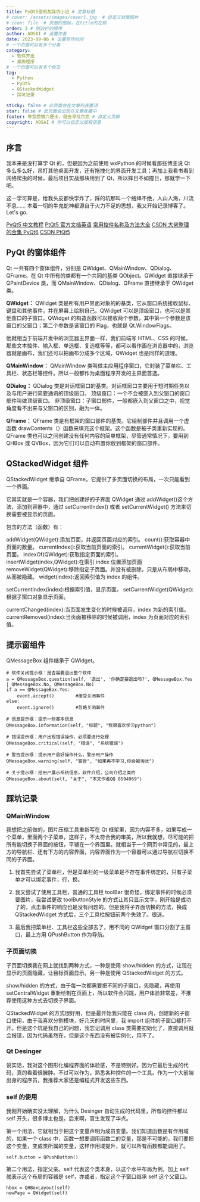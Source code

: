 ```yaml
---
title: PyQt5使用及踩坑小记 # 文章标题
# cover: /assets/images/cover1.jpg  # 自定义封面图片
# icon: file  # 页面的图标，在title的左侧
order: 3 # 侧边栏的顺序
author: AOSAI # 设置作者
date: 2023-09-06 # 设置写作时间
# 一个页面可以有多个分类
category:
  - 软件开发
  - 桌面程序
# 一个页面可以有多个标签
tag:
  - Python
  - PyQt5
  - QStackedWidget
  - 踩坑记录

sticky: false # 此页面会在文章列表置顶
star: false # 此页面会出现在文章收藏中
footer: 等我攒够六便士，就去寻找月亮 # 自定义页脚
copyright: AOSAI # 你可以自定义版权信息
---
```


## 序言

我本来是没打算学 Qt 的，但是因为之前使用 wxPython 的时候看那些博主说 Qt 多么多么好，吊打其他桌面开发，还有拖拽化的界面开发工具；再加上我看书看到网络爬虫的时候，最后项目实战那块用到了 Qt，所以择日不如撞日，那就学一下吧。

这一学可算是，给我头皮都快学炸了，踩的坑那叫一个络绎不绝，人山人海，川流不息…… 本着一切的牛鬼蛇神都源自于火力不足的思想，我又开始记录博客了。Let's go.

[PyQt5 中文教程](https://maicss.gitbook.io/pyqt-chinese-tutoral/pyqt5)
[PtQt5 官方文档英语](https://doc.qt.io/qtforpython-5/index.html)
[常用控件名称及方法大全](https://blog.csdn.net/weixin_53989417/article/details/128941319)
[CSDN 大佬整理的合集 PyQt6](https://dengjin.blog.csdn.net/article/details/115174639?ydreferer=aHR0cHM6Ly9ibG9nLmNzZG4ubmV0L2RlbmdqaW4yMDEwNDA0MjA1Ni9hcnRpY2xlL2RldGFpbHMvMTE1MzI4Mjg0)
[CSDN PtQt5](https://blog.csdn.net/yurensan/article/details/121055733)

## PyQt 的窗体组件

Qt 一共有四个窗体组件，分别是 QWidget、QMainWindow、QDialog、QFrame。在 Qt 中所有的类都有一个共同的基类 QObject。QWidget 直接继承于 QPaintDevice 类，而 QMainWindow、QDialog、QFrame 直接继承于 QWidget 类。

**QWidget：**
QWidget 类是所有用户界面对象的的基类，它从窗口系统接收鼠标、键盘和其他事件，并在屏幕上绘制自己。QWidget 可以是顶级窗口，也可以是其他窗口的子窗口。QWidget 的构造函数可以接收两个参数，其中第一个参数是该窗口的父窗口；第二个参数是该窗口的 Flag，也就是 Qt.WindowFlags。

他就相当于前端开发中的浏览器主界面一样，我们前端写 HTML、CSS 的时候，那些文本控件、输入框、单选框、复选框等等，都可以看作画在浏览器中的，浏览器就是画布，我们还可以把画布分成多个区域，QWidget 也是同样的道理。

**QMainWindow：**
QMainWindow 类叫做主应用程序窗口，它封装了菜单栏、工具栏、状态栏等控件。所以一般都作为桌面程序开发的主界面首选。

**QDialog：**
QDialog 类是对话框窗口的基类。对话框窗口主要用于短时期任务以及与用户进行简要通讯的顶级窗口。
顶级窗口：一个不会被嵌入到父窗口的窗口部件叫做顶级窗口。
非顶级窗口：子窗口部件，一般都嵌入到父窗口之中，视觉角度看不出来与父窗口的区别，融为一体。

**QFrame：**
QFrame 类是有框架的窗口部件的基类。它绘制部件并且调用一个虚函数 drawContents（）函数来填充这个框架。这个函数是被子类重新实现的。QFrame 类也可以之间创建没有任何内容的简单框架，尽管通常情况下，要用到 QHBox 或 QVBox，因为它们可以自动布置你放到框架的窗口部件。

## QStackedWidget 组件

QStackedWidget 继承自 QFrame。它提供了多页面切换的布局，一次只能看到一个界面。

它其实就是一个容器，我们把创建好的子界面 QWidget 通过 addWidget()这个方法，添加到容器中，通过 setCurrentIndex() 或者 setCurrentWidget() 方法来切换需要被显示的页面。

包含的方法（函数）有：

addWidget(QWidget):添加页面，并返回页面对应的索引。
count():获取容器中页面的数量。
currentIndex():获取当前页面的索引。
currentWidget():获取当前页面。
indexOf(QWidget):获取指定页面的索引。
insertWidget(index,QWidget):在索引 index 位置添加页面
removeWidget(QWidget):移除指定子页面。并没有被删除，只是从布局中移动，从而被隐藏。
widget(index):返回索引值为 index 的组件。

setCurrentIndex(index):根据索引值，显示页面。
setCurrentWidget(QWidget):根据子窗口对象显示页面。

currentChanged(index):当页面发生变化的时候被调用，index 为新的索引值。
currentRemoved(index):当页面被移除的时候被调用，index 为页面对应的索引值。

## 提示窗组件

QMessageBox 组件继承于 QWidget。

```
# 软件关闭提示框：是否需要退出整个软件
a = QMessageBox.question(self, '退出', '你确定要退出吗?', QMessageBox.Yes | QMessageBox.No, QMessageBox.No)
if a == QMessageBox.Yes:
    event.accept()        #接受关闭事件
else:
    event.ignore()        #忽略关闭事件

# 信息提示框：提示一些基本信息
QMessageBox.information(self, "标题", "我很喜欢学习python")

# 错误提示框：用户出现错误操作，必须要进行处理
QMessageBox.critical(self, "错误", "系统错误")

# 警告提示框：提示用户最好操作什么，警示用户操作
QMessageBox.warning(self, "警告", "如果再不学习,你会被淘汰")

# 关于提示框：给用户展示系统信息，软件介绍，公司介绍之类的
QMessageBox.about(self, "关于", "本文作者QQ 8594969")
```

## 踩坑记录

### QMainWindow

我想把之前做的，图片压缩工具重新写在 Qt 框架里，因为内容不多，如果写成一个菜单，里面两个子菜单，这样子，不太符合我的审美，所以我就想，尽可能的把所有能切换子界面的按钮，平铺在一个界面里。就相当于一个网页中常见的，最上方的导航栏、还有下方的内容界面，内容界面作为一个容器可以通过导航栏切换不同的子界面。

1. 我首先尝试了菜单栏，但是菜单栏的一级菜单是不存在事件绑定的，只有子菜单才可以绑定事件，行，换。

2. 我又尝试了使用工具栏，普通的工具栏 toolBar 很奇怪，绑定事件的时候必须要图片，我尝试更改 toolButtonStyle 的方式让其只显示文字，刚开始是成功了的，点击事件的响应也是没有问题的。但是我将子界面切换的方法，换成 QStackedWidget 方式后，三个工具栏按钮前两个失效了。很迷。

3. 最后我把菜单栏、工具栏这些全部去了，用不同的 QWidget 窗口分割了主窗口，最上方用 QPushButton 作为导航。

### 子页面切换

子页面切换我在网上就找到两种方式，一种是使用 show/hidden 的方式，让现在显示的页面隐藏，让目标页面显示。另一种是使用 QStackedWidget 的方式。

show/hidden 的方式，由于每一次都需要把不同的子窗口，先隐藏，再使用 setCentralWidget 重新绘制在页面上，所以软件会闪跳，用户体验非常差，不推荐使用这种方式去切换子界面。

QStackedWidget 的方式很好用，但是最开始我只能在 class 内，创建新的子窗口使用，由于我喜欢分割模块，好几天的时间里，我 import 组件的子窗口都打不开。但是这个坑是我自己的问题，我忘记调用 class 类需要初始化了，直接调用就会报错，因为代码虽然在，但是这个东西没有被实例化，用不了。

### Qt Desinger

说实话，我对这个图形化编程界面的体验感，不是特别好。因为它最后生成的代码，真的看着很臃肿。不过可以作为，熟悉各种控件的一个工具。作为一个大前端出身的程序员，我推荐大家还是编程式开发这些东西。

### self 的使用

我刚开始确实没太理解，为什么 Desinger 自动生成的代码里，所有的控件都以 self 开头，很多博主也是。后来啊，盲生发现了华点。

第一个用法，它就相当于把这个变量声明为成员变量。我们知道函数是有作用域的，如果一个 class 中，函数一想要调用函数二的变量，那是不可能的，我们要把这个变量，变成类所属的变量，这样作用域提升，就可以所有函数都能调用了。

```
self.button = QPushButton()
```

第二个用法，指定父亲。self 代表这个类本身，以这个水平布局为例，加上 self 就表示这个布局的容器是 self，亦或者，指定这个子窗口继承 self 这个父窗口。

```
hbox = QHBoxLayout(self)
newPage = QWidget(self)
```
